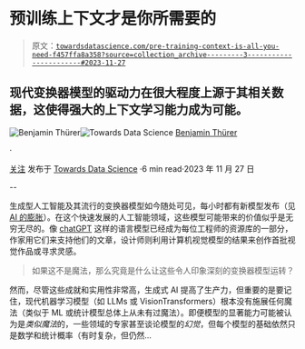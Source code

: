 # 预训练上下文才是你所需要的

> 原文：[`towardsdatascience.com/pre-training-context-is-all-you-need-f457ffa8a358?source=collection_archive---------3-----------------------#2023-11-27`](https://towardsdatascience.com/pre-training-context-is-all-you-need-f457ffa8a358?source=collection_archive---------3-----------------------#2023-11-27)

## 现代变换器模型的驱动力在很大程度上源于其相关数据，这使得强大的上下文学习能力成为可能。

[](https://medium.com/@benjamin.thuerer?source=post_page-----f457ffa8a358--------------------------------)![Benjamin Thürer](https://medium.com/@benjamin.thuerer?source=post_page-----f457ffa8a358--------------------------------)[](https://towardsdatascience.com/?source=post_page-----f457ffa8a358--------------------------------)![Towards Data Science](https://towardsdatascience.com/?source=post_page-----f457ffa8a358--------------------------------) [Benjamin Thürer](https://medium.com/@benjamin.thuerer?source=post_page-----f457ffa8a358--------------------------------)

·

[关注](https://medium.com/m/signin?actionUrl=https%3A%2F%2Fmedium.com%2F_%2Fsubscribe%2Fuser%2Fcd27eb9661fd&operation=register&redirect=https%3A%2F%2Ftowardsdatascience.com%2Fpre-training-context-is-all-you-need-f457ffa8a358&user=Benjamin+Th%C3%BCrer&userId=cd27eb9661fd&source=post_page-cd27eb9661fd----f457ffa8a358---------------------post_header-----------) 发布于 [Towards Data Science](https://towardsdatascience.com/?source=post_page-----f457ffa8a358--------------------------------) ·6 min read·2023 年 11 月 27 日[](https://medium.com/m/signin?actionUrl=https%3A%2F%2Fmedium.com%2F_%2Fvote%2Ftowards-data-science%2Ff457ffa8a358&operation=register&redirect=https%3A%2F%2Ftowardsdatascience.com%2Fpre-training-context-is-all-you-need-f457ffa8a358&user=Benjamin+Th%C3%BCrer&userId=cd27eb9661fd&source=-----f457ffa8a358---------------------clap_footer-----------)

--

[](https://medium.com/m/signin?actionUrl=https%3A%2F%2Fmedium.com%2F_%2Fbookmark%2Fp%2Ff457ffa8a358&operation=register&redirect=https%3A%2F%2Ftowardsdatascience.com%2Fpre-training-context-is-all-you-need-f457ffa8a358&source=-----f457ffa8a358---------------------bookmark_footer-----------)

生成型人工智能及其流行的变换器模型如今随处可见，每小时都有新模型发布（见 [AI 的膨胀](https://medium.com/towards-data-science/the-inflation-of-ai-is-more-always-better-8ea1be75e0aa)）。在这个快速发展的人工智能领域，这些模型可能带来的价值似乎是无穷无尽的。像 [chatGPT](http://chat.openai.com) 这样的语言模型已经成为每位工程师的资源库的一部分，作家用它们来支持他们的文章，设计师则利用计算机视觉模型的结果来创作首批视觉作品或寻求灵感。

> 如果这不是魔法，那么究竟是什么让这些令人印象深刻的变换器模型运转？

然而，尽管这些成就和实用性非常高，生成式 AI 提高了生产力，但重要的是要记住，现代机器学习模型（如 LLMs 或 VisionTransformers）根本没有施展任何魔法（类似于 ML 或统计模型总体上从未有过魔法）。即便模型的显著能力可能被认为是*类似魔法*的，一些领域的专家甚至谈论模型的*幻觉*，但每个模型的基础依然只是数学和统计概率（有时复杂，但仍然…

